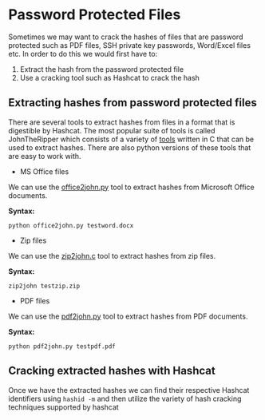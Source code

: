 # Password Protected Files

Sometimes we may want to crack the hashes of files that are password protected such as PDF files, SSH private key passwords, Word/Excel files etc. In order to do this we would first have to:
1. Extract the hash from the password protected file
2. Use a cracking tool such as Hashcat to crack the hash

## Extracting hashes from password protected files

There are several tools to extract hashes from files in a format that is digestible by Hashcat. The most popular suite of tools is called JohnTheRipper which consists of a variety of [tools](https://github.com/openwall/john/tree/bleeding-jumbo/src) written in C that can be used to extract hashes. There are also python versions of these tools that are easy to work with.

+ MS Office files

We can use the [office2john.py](https://raw.githubusercontent.com/magnumripper/JohnTheRipper/bleeding-jumbo/run/office2john.py) tool to extract hashes from Microsoft Office documents.

**Syntax:**

```console
python office2john.py testword.docx
```

+ Zip files

We can use the [zip2john.c](https://github.com/openwall/john/blob/bleeding-jumbo/src/zip2john.c) tool to extract hashes from zip files.

**Syntax:**

```console
zip2john testzip.zip
```

+ PDF files

We can use the [pdf2john.py](https://raw.githubusercontent.com/truongkma/ctf-tools/master/John/run/pdf2john.py) tool to extract hashes from PDF documents.

**Syntax:**

```console
python pdf2john.py testpdf.pdf
```

## Cracking extracted hashes with Hashcat

Once we have the extracted hashes we can find their respective Hashcat identifiers using `hashid -m` and then utilize the variety of hash cracking techniques supported by hashcat
